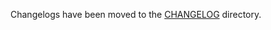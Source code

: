 Changelogs have been moved to the [CHANGELOG](https://github.com/antrea-io/antrea/blob/v2.1.2/CHANGELOG) directory.
